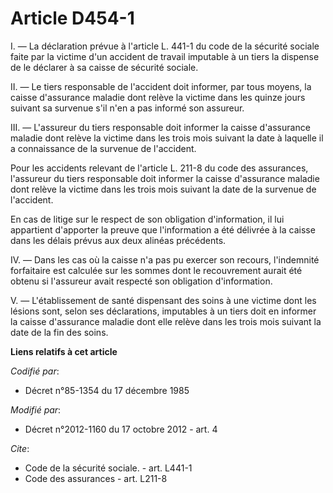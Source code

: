 # Article D454-1

I. ― La déclaration prévue à l'article L. 441-1 du code de la sécurité sociale faite par la victime d'un accident de travail
imputable à un tiers la dispense de le déclarer à sa caisse de sécurité sociale. 

II. ― Le tiers responsable de l'accident doit informer, par tous moyens, la caisse d'assurance maladie dont relève la victime
dans les quinze jours suivant sa survenue s'il n'en a pas informé son assureur. 

III. ― L'assureur du tiers responsable doit informer la caisse d'assurance maladie dont relève la victime dans les trois mois
suivant la date à laquelle il a connaissance de la survenue de l'accident. 

Pour les accidents relevant de l'article L. 211-8 du code des assurances, l'assureur du tiers responsable doit informer la
caisse d'assurance maladie dont relève la victime dans les trois mois suivant la date de la survenue de l'accident. 

En cas de litige sur le respect de son obligation d'information, il lui appartient d'apporter la preuve que l'information a
été délivrée à la caisse dans les délais prévus aux deux alinéas précédents. 

IV. ― Dans les cas où la caisse n'a pas pu exercer son recours, l'indemnité forfaitaire est calculée sur les sommes dont le
recouvrement aurait été obtenu si l'assureur avait respecté son obligation d'information. 

V. ― L'établissement de santé dispensant des soins à une victime dont les lésions sont, selon ses déclarations, imputables à
un tiers doit en informer la caisse d'assurance maladie dont elle relève dans les trois mois suivant la date de la fin des
soins.

**Liens relatifs à cet article**

_Codifié par_:

  - Décret n°85-1354 du 17 décembre 1985

_Modifié par_:

  - Décret n°2012-1160 du 17 octobre 2012 - art. 4

_Cite_:

  - Code de la sécurité sociale. - art. L441-1
  - Code des assurances - art. L211-8

